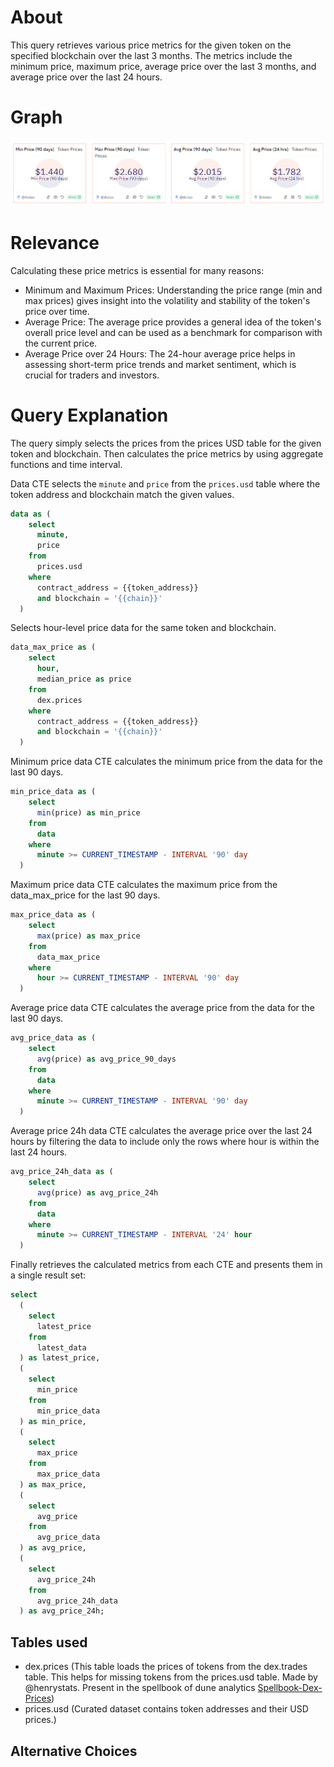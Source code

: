 # About

This query retrieves various price metrics for the given token on the specified blockchain over the last 3 months. The metrics include the minimum price, maximum price, average price over the last 3 months, and average price over the last 24 hours.

# Graph

![tokenPrices](token-prices.png)

# Relevance

Calculating these price metrics is essential for many reasons:

- Minimum and Maximum Prices: Understanding the price range (min and max prices) gives insight into the volatility and stability of the token's price over time.
- Average Price: The average price provides a general idea of the token's overall price level and can be used as a benchmark for comparison with the current price.
- Average Price over 24 Hours: The 24-hour average price helps in assessing short-term price trends and market sentiment, which is crucial for traders and investors.

# Query Explanation

The query simply selects the prices from the prices USD table for the given token and blockchain. Then calculates the price metrics by using aggregate functions and time interval.

Data CTE selects the `minute` and `price` from the `prices.usd` table where the token address and blockchain match the given values.

```sql
data as (
    select
      minute,
      price
    from
      prices.usd
    where
      contract_address = {{token_address}}
      and blockchain = '{{chain}}'
  )
```

Selects hour-level price data for the same token and blockchain.

```sql
data_max_price as (
    select
      hour,
      median_price as price
    from
      dex.prices
    where
      contract_address = {{token_address}}
      and blockchain = '{{chain}}'
  )
```

Minimum price data CTE calculates the minimum price from the data for the last 90 days.

```sql
min_price_data as (
    select
      min(price) as min_price
    from
      data
    where
      minute >= CURRENT_TIMESTAMP - INTERVAL '90' day
  )
```

Maximum price data CTE calculates the maximum price from the data_max_price for the last 90 days.

```sql
max_price_data as (
    select
      max(price) as max_price
    from
      data_max_price
    where
      hour >= CURRENT_TIMESTAMP - INTERVAL '90' day
  )
```

Average price data CTE calculates the average price from the data for the last 90 days.

```sql
avg_price_data as (
    select
      avg(price) as avg_price_90_days
    from
      data
    where
      minute >= CURRENT_TIMESTAMP - INTERVAL '90' day
  )
```

Average price 24h data CTE calculates the average price over the last 24 hours by filtering the data to include only the rows where hour is within the last 24 hours.

```sql
avg_price_24h_data as (
    select
      avg(price) as avg_price_24h
    from
      data
    where
      minute >= CURRENT_TIMESTAMP - INTERVAL '24' hour
  )
```

Finally retrieves the calculated metrics from each CTE and presents them in a single result set:

```sql
select
  (
    select
      latest_price
    from
      latest_data
  ) as latest_price,
  (
    select
      min_price
    from
      min_price_data
  ) as min_price,
  (
    select
      max_price
    from
      max_price_data
  ) as max_price,
  (
    select
      avg_price
    from
      avg_price_data
  ) as avg_price,
  (
    select
      avg_price_24h
    from
      avg_price_24h_data
  ) as avg_price_24h;
```

## Tables used

- dex.prices (This table loads the prices of tokens from the dex.trades table. This helps for missing tokens from the prices.usd table. Made by @henrystats. Present in the spellbook of dune analytics [Spellbook-Dex-Prices](https://github.com/duneanalytics/spellbook/blob/main/models/dex/dex_schema.yml))
- prices.usd (Curated dataset contains token addresses and their USD prices.)

## Alternative Choices
